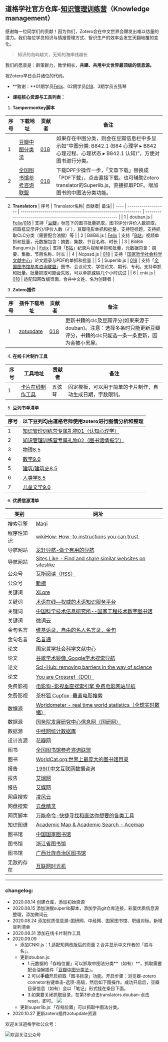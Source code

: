 ## 道格学社官方仓库-[知识管理训练营](https://mp.weixin.qq.com/s/2VzC1RMzwLij4NMaJm3EoQ)（Knowledge management）

感谢每一位同学们的贡献！因为你们，Zotero会在中文世界会爆发出难以估量的潜力。我们每位学员知识与情报管理方式、智识生产的效率会发生天翻地覆的变化。

> 知识的岛屿越大，无知的海岸线越长

我们的愿景是：群策群力，教学相长，**共建、共用中文世界最顶级的信息源。**

祝Zotero早日合并诸位的代码。

- **致谢：**01期学员[Felix](https://github.com/xuwd/translators)、02期学员[018](https://github.com/018/translators)、3期学员五弦琴

- **课程核心资源与工具列表：**	

1. **Tampermonkey脚本**

| 序号 | 下载地址| 贡献者   | 备注|
| ---- | ------------------------------------------------------------ | ----------------------------------------- | ------------------------------------------------------------ |
| 1    | [豆瓣中图分类法](https://greasyfork.org/zh-CN/scripts/408682) | [018](https://github.com/018/translators) | 如果存在中图分类，则会在豆瓣信息栏中多显示如“中图分类: B842.1 (B84 心理学 ▸ B842 心理过程、心理状态 ▸ B842.1 认知)”，方便对图书进行分类。 |
| 2    | [全国图书馆参考咨询联盟](https://greasyfork.org/zh-CN/scripts/408790-) | [018](https://github.com/018/translators) | 下载DPF少操作一步，「文章下载」替换成「PDF下载」，点击直接下载。也可辅助Zotero translator的Superlib.js，直接抓取PDF。增加图书的中图法分类功能。 |

2. **Translators**
| 序号 | Translator名称| 贡献者| 备注|
| ---- | ------------------- | ------------------------------------------------------------ | ------------------------------------------------------------ |
| 1    | douban.js           | [Felix](https://github.com/xuwd/translators)/[018](https://github.com/018/translators) | 支持「[豆瓣](https://www.douban.com/)」标签下的图书批量抓取，图书评分/评价人数抓取，抓取框显示评分/评价人数（√ ），豆瓣电影单抓和批量，支持短标题，支持抓取CLC分类（需要配合油猴）等 |
| 2    | BiliBili.js         | [Felix](https://github.com/xuwd/translators)                 | 支持「[B站](https://www.bilibili.com/)」视频单抓和批量，元数据包含：摘要、集数、节目名称、时长 |
| 3    | BiliBili Bangumi.js | [Felix](https://github.com/xuwd/translators)                 | 支持「[B站](https://www.bilibili.com/)」纪录片视频单抓和批量，元数据包含：摘要、集数、节目名称、时长 |
| 4    | Ncpssd.js           | [018](https://github.com/018/translators)                    | 支持「[国家哲学社会科学文献中心](http://www.ncpssd.org/)」论文题录与PDF的单抓和批量 |
| 5    | Superlib.js         | [018](https://github.com/018/translators)                    | 支持「[全国图书馆参考咨询联盟](http://www.ucdrs.superlib.net/)」图书、会议论文、学位论文、期刊、专利。支持单抓和批量。批量抓取可能会失败，可以单抓或隔几个小时试试 |
| 6    | cnki.js             | [018](https://github.com/018/translators)                    | 适配知网改版页面，合并中文姓、名为创建者                     |

3. **Zotero插件**

| 序号 | 插件下载地址                                  | 贡献者                                    | 备注                                                         |
| ---- | --------------------------------------------- | ----------------------------------------- | ------------------------------------------------------------ |
| 1    | [zotupdate](https://github.com/018/zotupdate) | [018](https://github.com/018/translators) | 更新书籍的clc及豆瓣评分(如果来源于douban)。注意：选择多条时只能更新豆瓣评分，书籍的clc只能选一条一条更新，因为会被小黑屋。 |

4. **在线卡片制作工具**

| 序号 | 工具地址                                               | 贡献者 | 备注                                                       |
| ---- | ------------------------------------------------------ | ------ | ---------------------------------------------------------- |
| 1    | [卡片在线制作工具](http://earth.ticktechtalk.cn/ind#/) | 五弦琴 | 固定模板，可以用于简单的卡片制作，自动生成日期，字数限制。 |

5. **豆列书单清单**

| 序号 | 以下豆列均由道格老师使用zotero进行图情分析和整理             |
| ---- | ------------------------------------------------------------ |
| 1    | [知识管理训练营专属礼物01（认知心理学）](https://www.douban.com/doulist/130393452/) |
| 2    | [知识管理训练营专属礼物02（图书馆情报学）](https://www.douban.com/doulist/130592882/) |
| 3    | [物理8.5](https://www.douban.com/doulist/129875523/    )     |
| 4    | [数学9.0](https://www.douban.com/doulist/129808399/    )     |
| 5    | [建筑/建筑史8.5]( https://www.douban.com/doulist/129807622/   ) |
| 6    | [人类学8.5](https://www.douban.com/doulist/130013462/ )      |
| 7    | [儿童文学9.0]( https://www.douban.com/doulist/130087268/  )  |

6. **优质信源清单**

| 类别       | 网址                                                         |
| ---------- | ------------------------------------------------------------ |
| 搜索引擎   | [Magi](https://magi.com/)                                    |
| 程序性知识 | [wikiHow: How-to instructions you can trust.](https://www.wikihow.com/Main-Page) |
| 导航网站   | [龙轩导航-做个有用的导航](http://ilxdh.com/)                 |
| 导航网站   | [Sites Like - Find and share similar websites on siteslike](https://www.siteslike.com/) |
| 公众号     | [瓦斯阅读（RSS）](https://qnmlgb.tech/)                      |
| 公众号     | [新榜](https://www.newrank.cn/)                              |
| 关键词     | [XLore](https://xlore.org/)                                  |
| 关键词     | [术语在线—权威的术语知识服务平台](http://termonline.cn/index.htm) |
| 关键词     | [中国科学技术信息研究所--国家工程技术数字图书馆](https://netl.istic.ac.cn/site/home) |
| 关键词     | [微词云](https://www.weiciyun.com/)                          |
| 金句名言   | [维基语录，自由的名人名言录，金句](https://zh.m.wikiquote.org/) |
| 金句名言   | [名言通](https://www.mingyantong.com/)                       |
| 论文       | [国家哲学社会科学文献中心](http://www.ncpssd.org/)           |
| 论文       | [谷歌学术镜像_Google学术搜索导航](https://ac.scmor.com/)     |
| 论文       | [Sci-Hub: removing barriers in the way of science](https://sci-hub.se/) |
| 论文       | [You are Crossref（DOI）](https://www.crossref.org/)         |
| 免费影视   | [电影狗-影视垂直搜索引擎 免费电影网站导航](http://www.dianyinggou.com/) |
| 免费影视   | [茶杯狐 Cupfox-垂直电影搜索](https://www.cupfox.com/)        |
| 数据源     | [Worldometer - real time world statistics（全球实时数据）](https://www.worldometers.info/) |
| 数据源     | [国务院发展研究中心信息网（国研网）](http://www.drcnet.com.cn/www/int/) |
| 数据源     | [中经网统计数据库](https://db.cei.cn/)                       |
| 设计资源   | [花瓣网](https://huaban.com/)                                |
| 图书       | [全国图书馆参考咨询联盟](http://www.ucdrs.superlib.net/)     |
| 图书       | [WorldCat.org:世界上最庞大的图书馆目录](https://www.worldcat.org/) |
| 报告       | [199IT中文互联网数据咨询](http://www.199it.com/)             |
| 报告       | [艾瑞网](https://www.iresearch.cn/)                          |
| 报告       | [艾媒网](https://www.iimedia.cn/)                            |
| 网盘搜索   | [凌风云 ](https://www.lingfengyun.com/)                      |
| 网盘搜索   | [云盘精灵](https://www.yunpanjingling.com/)                  |
| 网页脚本   | [万能命令-快捷寻找和直达你想要的各类工具](https://wanneng.run/cn/) |
| 知识图谱   | [Academic Map & Academic Search - Acemap](https://www.acemap.info/) |
| 图书馆     | [中国国家图书馆](http://read.nlc.cn/outRes/outResList?type=%E5%B7%A5%E5%85%B7%E4%B9%A6&urlType=extranet) |
| 图书馆     | [浙江省图书馆](https://www.zjlib.cn/)                        |
| 图书馆     | [广西壮族自治区图书馆](http://www.gxlib.org.cn/)             |
| 无敌的存在 | [互联网时光机](https://web.archive.org/)                     |
---
### changelog:
- 2020.08.14 创建仓库，添加初始资源
- 2020.08.15 添加油猴superlib脚本，添加学员git仓库连接，彩蛋优质信息源整理，添加微词云
- 2020.08.24 添加优质信息源-国研网、中经网、国家图书馆、职级对标。新增豆列清单
- 2020.08.31 添加在线卡片制作工具
- 2020.09.09 
  - 添加CNKI.js：1.适配知网改版后的页面 2.合并显示中文作者的「姓与名」。
  - 更新douban.js:
    - 1.元数据的「存档位置」可以抓取中图法分类**（如有）**，抓取需要配合油猴插件「[豆瓣中图分类法](https://greasyfork.org/zh-CN/scripts/408682)」。
    - 2.可以**手动**开启抓取「图书目录」功能。开启步骤：浏览器-zotero connetor右键单击-选项-高级，然后如下图操作。成功开启后，豆瓣目录信息（如有）会以「笔记」形式挂在条目下面。
    - 3.如果要关闭抓取目录，在第3步点击translators.douban-点击reset，即可。
![](https://tva1.sinaimg.cn/large/007S8ZIlgy1gikq1ccc1xj30ro0q6afb.jpg)
  - 更新superlib.js:「存档位置」可以抓取中图法分类。
-  2020.10.27 更新zotero插件zotupdate资源

欢迎关注道格学社公众号：

![欢迎关注公众号](https://tva1.sinaimg.cn/large/007S8ZIlgy1ghqq4mtus1j3076076wey.jpg)
